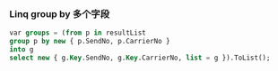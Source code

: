 

### Linq group by 多个字段
```sql
var groups = (from p in resultList
group p by new { p.SendNo, p.CarrierNo }
into g
select new { g.Key.SendNo, g.Key.CarrierNo, list = g }).ToList();
```